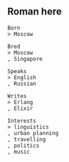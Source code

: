 ## Roman here

```
Born
> Moscow

Bred
> Moscow
, Singapore

Speaks
> English
, Russian

Writes
> Erlang
, Elixir

Interests
> linguistics
, urban planning
, travelling
, politics
, music
```

<!--
**aenglisc/aenglisc** is a ✨ _special_ ✨ repository because its `README.md` (this file) appears on your GitHub profile.

Here are some ideas to get you started:

- 🔭 I’m currently working on ...
- 🌱 I’m currently learning ...
- 👯 I’m looking to collaborate on ...
- 🤔 I’m looking for help with ...
- 💬 Ask me about ...
- 📫 How to reach me: ...
- 😄 Pronouns: ...
- ⚡ Fun fact: ...
-->
